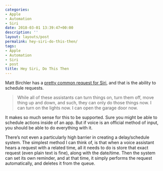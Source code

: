 ```yaml
---
categories:
- Apple
- Automation
- Siri
date: 2018-03-01 13:39:47+00:00
description: ''
layout: layouts/post
permalink: hey-siri-do-this-then/
tags:
- Apple
- Automation
- Siri
- post
title: Hey Siri, Do This Then
---
```


<p>Matt Birchler has a <a href="https://birchtree.me/blog/hey-siri-do-this-then/">pretty common request for Siri</a>, and that is the ability to schedule requests.</p>
<blockquote><p>
While all of these assistants can turn things on, turn them off, move thing up and down, and such, they can only do those things now. I can turn on the lights now. I can open the garage door now.
</p></blockquote>
<p>It makes so much sense for this to be supported. Sure you might be able to schedule actions inside of an app. But if voice is an official method of input, you should be able to do everything with it.</p>
<p>There’s not even a particularly high barrier in creating a delay/schedule system. The simplest method I can think of, is that when a voice assistant hears a request with a related time, all it needs to do is store that exact request (even plain text is fine), along with the date/time. Then the system can set its own reminder, and at that time, it simply performs the request automatically, and deletes it from the queue.</p>